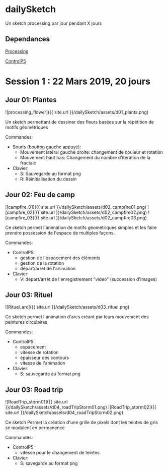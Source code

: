 # dailySketch
Un sketch processing par jour pendant X jours

## Dependances
[Processing](https://processing.org)

[ControlP5](http://www.sojamo.de/libraries/controlP5/)

# Session 1 : 22 Mars 2019, 20 jours
## Jour 01: Plantes
![processing_flower]({{ site.url }}/dailySketch/assets/d01_plants.png)

Un sketch permettant de dessiner des fleurs basées sur la répétition de motifs géométriques

Commandes:
- Souris (boutton gauche appuyé):
  - Mouvement latéral gauche droite: changement de couleur et rotation
  - Mouvement haut bas: Changement du nombre d'itération de la fractale
- Clavier:
  - S: Sauvegarde au format png
  - R: Réinitialisation du dessin

## Jour 02: Feu de camp
![campfire_01]({{ site.url }}/dailySketch/assets/d02_campfire01.png)
![campfire_02]({{ site.url }}/dailySketch/assets/d02_campfire02.png)
![campfire_03]({{ site.url }}/dailySketch/assets/d02_campfire03.png)

Ce sketch permet l'animation de motifs géométriques simples et les faire prendre possession de l'espace de multiples façons.

Commandes:
- ControlP5:
  - gestion de l'espacement des éléments
  - gestion de la rotation
  - départ/arrêt de l'animation
- Clavier:
  - V: départ/arrêt de l'enregistrement "video" (succession d'images)

## Jour 03: Rituel
![Rituel_arc]({{ site.url }}/dailySketch/assets/d03_rituel.png)

Ce sketch permet l'animation d'arcs créant par leurs mouvement des peintures circulaires.

Commandes:
- ControlP5:
	- espacement
	- vitesse de rotation
	- épaisseur des contours
	- vitesse de l'animation
- Clavier:
	- S: sauvegarde au format png

## Jour 03: Road trip
![RoadTrip_storm01]({{ site.url }}/dailySketch/assets/d04_roadTripStorm01.png)
![RoadTrip_storm02]({{ site.url }}/dailySketch/assets/d04_roadTripStorm02.png)

Ce sketch Permet la création d'une grille de pixels dont les teintes de gris se modulent en permanence

Commandes:
- ControlP5:
	- vitesse pour le changement de teintes
- Clavier:
	- S: savegarde au format png